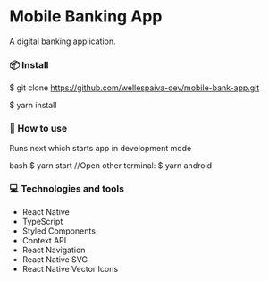 # Mobile Banking App

A digital banking application.

### 📦 Install


$ git clone https://github.com/wellespaiva-dev/mobile-bank-app.git

$ yarn install


### 🔨 How to use

Runs next which starts app in development mode

bash
$ yarn start
//Open other terminal:
$ yarn android



### :computer: Technologies and tools

- React Native
- TypeScript
- Styled Components
- Context API
- React Navigation
- React Native SVG
- React Native Vector Icons
